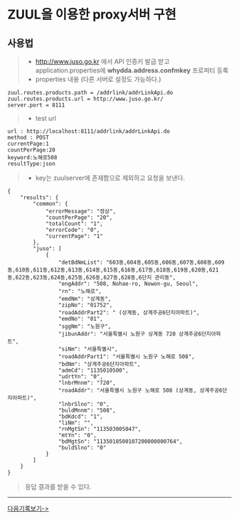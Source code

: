 # ZUUL을 이용한 proxy서버 구현


## **사용법**

> -  http://www.juso.go.kr 에서 API 인증키 발급 받고 application.properties에 **whydda.address.confmkey** 프로퍼티 등록
> - properties 내용 (다른 서버로 설정도 가능하다.) 

    zuul.routes.products.path = /addrlink/addrLinkApi.do
    zuul.routes.products.url = http://www.juso.go.kr/
    server.port = 8111

> - test url

    url : http://localhost:8111/addrlink/addrLinkApi.do
    method : POST
    currentPage:1
    countPerPage:20
    keyword:노해로508
    resultType:json
    
> - key는 zuulserver에 존재함으로 제외하고 요청을 보낸다. 

    {
        "results": {
            "common": {
                "errorMessage": "정상",
                "countPerPage": "20",
                "totalCount": "1",
                "errorCode": "0",
                "currentPage": "1"
            },
            "juso": [
                {
                    "detBdNmList": "603동,604동,605동,606동,607동,608동,609동,610동,611동,612동,613동,614동,615동,616동,617동,618동,619동,620동,621동,622동,623동,624동,625동,626동,627동,628동,6단지 관리동",
                    "engAddr": "508, Nohae-ro, Nowon-gu, Seoul",
                    "rn": "노해로",
                    "emdNm": "상계동",
                    "zipNo": "01752",
                    "roadAddrPart2": " (상계동, 상계주공6단지아파트)",
                    "emdNo": "01",
                    "sggNm": "노원구",
                    "jibunAddr": "서울특별시 노원구 상계동 720 상계주공6단지아파트",
                    "siNm": "서울특별시",
                    "roadAddrPart1": "서울특별시 노원구 노해로 508",
                    "bdNm": "상계주공6단지아파트",
                    "admCd": "1135010500",
                    "udrtYn": "0",
                    "lnbrMnnm": "720",
                    "roadAddr": "서울특별시 노원구 노해로 508 (상계동, 상계주공6단지아파트)",
                    "lnbrSlno": "0",
                    "buldMnnm": "508",
                    "bdKdcd": "1",
                    "liNm": "",
                    "rnMgtSn": "113503005047",
                    "mtYn": "0",
                    "bdMgtSn": "1135010500107200000000764",
                    "buldSlno": "0"
                }
            ]
        }
    }  
> 응답 결과를 받을 수 있다.
---
[다음기록보기->](https://github.com/whydda/zuuladdressproxy/blob/master/README_1.md)


